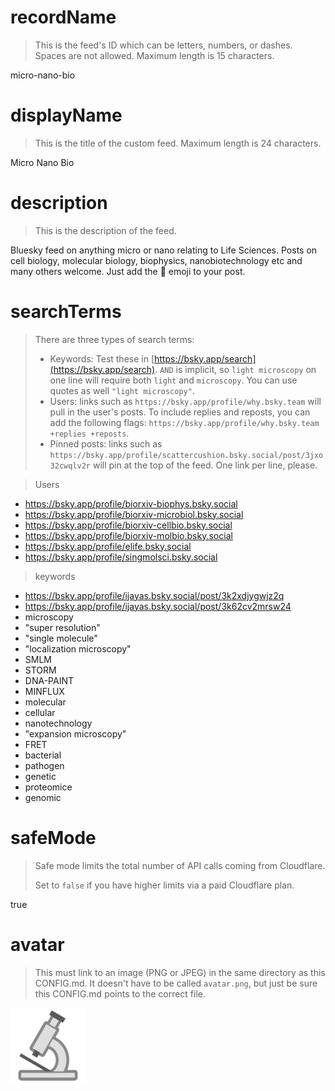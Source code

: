 
# recordName

> This is the feed's ID which can be letters, numbers, or dashes. Spaces are not allowed. Maximum length is 15 characters.

micro-nano-bio

# displayName

> This is the title of the custom feed. Maximum length is 24 characters.

Micro Nano Bio

# description

> This is the description of the feed.

Bluesky feed on anything micro or nano relating to Life Sciences. Posts on cell biology, molecular biology, biophysics, nanobiotechnology etc and many others welcome. Just add the 🔬 emoji to your post.

# searchTerms

> There are three types of search terms:
>
> - Keywords: Test these in [https://bsky.app/search](https://bsky.app/search). `AND` is implicit, so `light microscopy` on one line will require both `light` and `microscopy`. You can use quotes as well `"light microscopy"`.
> - Users: links such as `https://bsky.app/profile/why.bsky.team` will pull in the user's posts. To include replies and reposts, you can add the following flags: `https://bsky.app/profile/why.bsky.team +replies +reposts`.
> - Pinned posts: links such as `https://bsky.app/profile/scattercushion.bsky.social/post/3jxo32cwqlv2r` will pin at the top of the feed. One link per line, please.

> Users
- https://bsky.app/profile/biorxiv-biophys.bsky.social
- https://bsky.app/profile/biorxiv-microbiol.bsky.social
- https://bsky.app/profile/biorxiv-cellbio.bsky.social
- https://bsky.app/profile/biorxiv-molbio.bsky.social
- https://bsky.app/profile/elife.bsky.social
- https://bsky.app/profile/singmolsci.bsky.social

> keywords
- https://bsky.app/profile/ijayas.bsky.social/post/3k2xdjygwjz2q
- https://bsky.app/profile/ijayas.bsky.social/post/3k62cv2mrsw24
- microscopy
- "super resolution"
- "single molecule"
- "localization microscopy"
- SMLM
- STORM
- DNA-PAINT
- MINFLUX
- molecular
- cellular
- nanotechnology
- "expansion microscopy"
- FRET
- bacterial
- pathogen
- genetic
- proteomice
- genomic

# safeMode

> Safe mode limits the total number of API calls coming from Cloudflare.
>
> Set to `false` if you have higher limits via a paid Cloudflare plan.

true

# avatar

> This must link to an image (PNG or JPEG) in the same directory as this CONFIG.md. It doesn't have to be called `avatar.png`, but just be sure this CONFIG.md points to the correct file.

![](avatar.png)
